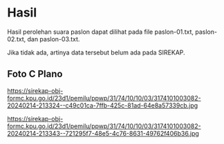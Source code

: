 # Hasil

Hasil perolehan suara paslon dapat dilihat pada file paslon-01.txt, paslon-02.txt, dan paslon-03.txt.

Jika tidak ada, artinya data tersebut belum ada pada SIREKAP.

## Foto C Plano

https://sirekap-obj-formc.kpu.go.id/23d1/pemilu/ppwp/31/74/10/10/03/3174101003082-20240214-213324--c49c01ca-7ffb-425c-81ad-64e8a57339cb.jpg

https://sirekap-obj-formc.kpu.go.id/23d1/pemilu/ppwp/31/74/10/10/03/3174101003082-20240214-213343--721295f7-48e5-4c76-8631-49762f406b36.jpg
